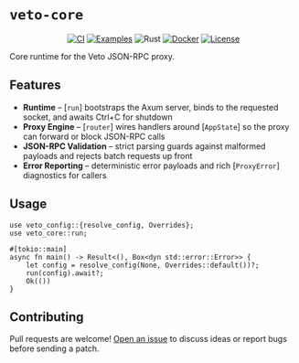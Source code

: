 # `veto-core`

<p align="center">
  <a href="https://github.com/refcell/veto/actions/workflows/rust_ci.yaml"><img src="https://github.com/refcell/veto/actions/workflows/rust_ci.yaml/badge.svg?label=ci" alt="CI"></a>
  <a href="https://github.com/refcell/veto/actions/workflows/examples.yaml"><img src="https://github.com/refcell/veto/actions/workflows/examples.yaml/badge.svg?label=examples" alt="Examples"></a>
  <img src="https://img.shields.io/badge/Rust-1.88+-orange.svg?labelColor=2a2f35" alt="Rust">
  <a href="https://github.com/refcell/veto/pkgs/container/veto%2Fveto-builder"><img src="https://img.shields.io/badge/docker-ghcr.io-blue?logo=docker&logoColor=white" alt="Docker"></a>
  <a href="../../LICENSE"><img src="https://img.shields.io/badge/license-MIT-2ea44f.svg?labelColor=2a2f35" alt="License"></a>
</p>

Core runtime for the Veto JSON-RPC proxy.

## Features

- **Runtime** – [`run`] bootstraps the Axum server, binds to the requested socket, and awaits Ctrl+C for shutdown
- **Proxy Engine** – [`router`] wires handlers around [`AppState`] so the proxy can forward or block JSON-RPC calls
- **JSON-RPC Validation** – strict parsing guards against malformed payloads and rejects batch requests up front
- **Error Reporting** – deterministic error payloads and rich [`ProxyError`] diagnostics for callers

## Usage

```rust,no_run
use veto_config::{resolve_config, Overrides};
use veto_core::run;

#[tokio::main]
async fn main() -> Result<(), Box<dyn std::error::Error>> {
    let config = resolve_config(None, Overrides::default())?;
    run(config).await?;
    Ok(())
}
```

## Contributing

Pull requests are welcome! [Open an issue](https://github.com/refcell/veto/issues/new) to discuss ideas or report bugs before sending a patch.
